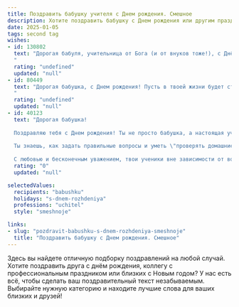 ```yaml
---
title: Поздравить бабушку учителя c Днем рождения. Смешное
description: Хотите поздравить бабушку c Днем рождения или другим праздником? Наш ИИ создаст незабываемое поздравление, а вы обязательно выделитесь среди других.  
date: 2025-01-05
tags: second tag
wishes:
- id: 130802
  text: "Дорогая бабуля, учительница от Бога (и от внуков тоже!), с Днём рождения!  Желаю тебе столько здоровья, чтобы ещё лет сто рассказывать внукам (и правнукам!) смешные истории из школьной жизни. Пусть твоя пенсия будет такой же щедрой, как твои пятерки, а жизнь – такой же интересной, как твой предмет!  И помни:  главное – не стареть душой, а только слегка – на лице, чтоб морщинки рассказывали о счастливой и долгой жизни!
  "
  rating: "undefined"
  updated: "null"
- id: 80449
  text: "Дорогая бабушка, с Днем рождения! Пусть в твоей жизни будет столько же радости, сколько у тебя было учеников, столько же терпения, сколько у тебя было проверок тетрадей, и столько же энергии, сколько у тебя было уроков по физкультуре!
  "
  rating: "undefined"
  updated: "null"
- id: 40123
  text: "Дорогая бабушка!
  
  Поздравляю тебя с Днем рождения! Ты не просто бабушка, а настоящая учительница — и в жизни, и в нашем доме! Всем своим внукам ты ставишь одни пятёрки, даже когда мы забываем помыть посуду.
  
  Ты знаешь, как задать правильные вопросы и уметь \"проверять домашние задания\" с улыбкой. Пусть в твой день рождения будет столько радости, сколько у тебя в запасе мудрости! Желаю, чтобы каждый момент приносил только положительные эмоции, а количество \"скучных уроков\" сократилось до нуля!
  
  С любовью и бесконечным уважением, твои ученики вне зависимости от возраста!"
  rating: "0"
  updated: "null"

selectedValues:
  recipients: "babushku"
  holidays: "s-dnem-rozhdeniya"
  professions: "uchitel"
  style: "smeshnoje"

links:
- slug: "pozdravit-babushku-s-dnem-rozhdeniya-smeshnoje"
  title: "Поздравить бабушку c Днем рождения. Смешное"
---
```


Здесь вы найдете отличную подборку поздравлений на любой случай. 
Хотите поздравить друга с днём рождения, коллегу с профессиональным праздником или близких с Новым годом? У нас есть всё, чтобы сделать ваш поздравительный текст незабываемым. Выбирайте нужную категорию и находите лучшие слова для ваших близких и друзей!
